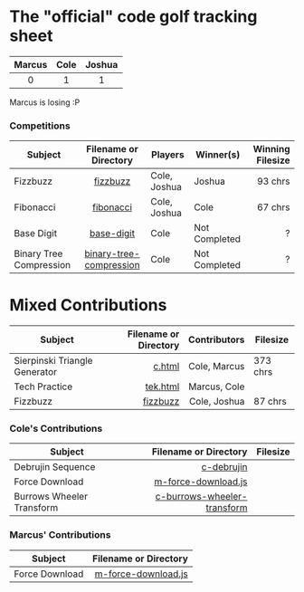# The "official" code golf tracking sheet
| Marcus | Cole | Joshua |
| :---: | :---: | :---: |
| 0 | 1 | 1 |

Marcus is losing :P

### Competitions
| Subject | Filename or Directory | Players | Winner(s) | Winning Filesize
| --- | :---: | --- | --- | ---: |
| Fizzbuzz | [fizzbuzz](../fizzbuzz) | Cole, Joshua | Joshua | 93 chrs |
| Fibonacci | [fibonacci](../fibonacci) | Cole, Joshua | Cole | 67 chrs |
| Base Digit | [base-digit](../base-digit) | Cole | Not Completed | ? |
| Binary Tree Compression | [binary-tree-compression](../binary-tree-compression) | Cole | Not Completed | ? |

# Mixed Contributions
| Subject | Filename or Directory | Contributors | Filesize |
| --- | ---: | ---: | --- |
| Sierpinski Triangle Generator | [c.html](../c.html) | Cole, Marcus | 373 chrs |
| Tech Practice | [tek.html](../tek.html) | Marcus, Cole |
| Fizzbuzz | [fizzbuzz](../fizzbuzz) | Cole, Joshua | 87 chrs |

### Cole's Contributions
| Subject | Filename or Directory | Filesize |
| --- | ---: | ---: |
| Debrujin Sequence | [c-debrujin](../c-debrujin) |
| Force Download | [m-force-download.js](../m-force-download.js) |
| Burrows Wheeler Transform | [c-burrows-wheeler-transform](../c-burrows-wheeler-transform) |

### Marcus' Contributions
| Subject | Filename or Directory |
| --- | ---: |
| Force Download | [m-force-download.js](../m-force-download.js) |
